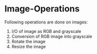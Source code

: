 # Image-Operations
Following operations are done on images:
1. I/O of image as RGB and grayscale
2. Conversion of RGB image into grayscale
3. Rotate the image
4. Resize the image
